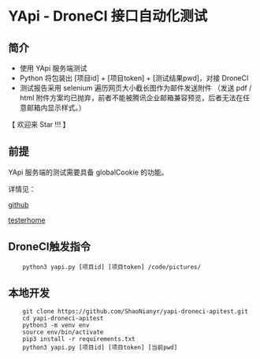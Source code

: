 # YApi - DroneCI 接口自动化测试

## 简介

* 使用 YApi 服务端测试
* Python 将包装出 [项目id] + [项目token] + [测试结果pwd]，对接 DroneCI
* 测试报告采用 selenium 遍历网页大小截长图作为邮件发送附件
（发送 pdf / html 附件方案均已抛弃，前者不能被腾讯企业邮箱兼容预览，后者无法在任意邮箱内显示样式。）

【 欢迎来 Star !!! 】

## 前提

YApi 服务端的测试需要具备 globalCookie 的功能。

详情见：

[github](https://github.com/ShaoNianyr/docker-YApi)

[testerhome](https://testerhome.com/topics/22309)


## DroneCI触发指令

```
    python3 yapi.py [项目id] [项目token] /code/pictures/
```

## 本地开发

```
    git clone https://github.com/ShaoNianyr/yapi-droneci-apitest.git
    cd yapi-droneci-apitest
    python3 -m venv env
    source env/bin/activate
    pip3 install -r requirements.txt
    python3 yapi.py [项目id] [项目token] [当前pwd]
```